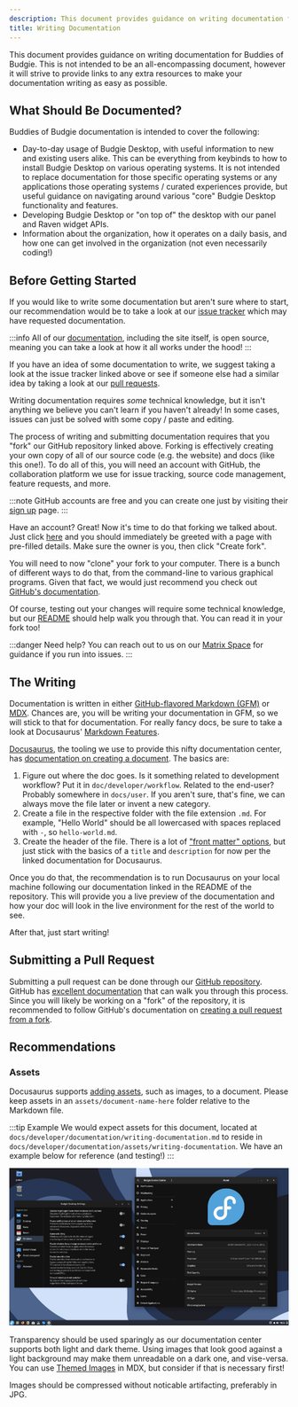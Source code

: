 ```yaml
---
description: This document provides guidance on writing documentation for Buddies of Budgie.
title: Writing Documentation
---
```


This document provides guidance on writing documentation for Buddies of Budgie. This is not intended to be an all-encompassing document, however it will strive to provide links to any extra resources to make your documentation writing as easy as possible.

## What Should Be Documented?

Buddies of Budgie documentation is intended to cover the following:

- Day-to-day usage of Budgie Desktop, with useful information to new and existing users alike. This can be everything from keybinds to how to install Budgie Desktop on various operating systems. It is not intended to replace documentation for those specific operating systems or any applications those operating systems / curated experiences provide, but useful guidance on navigating around various "core" Budgie Desktop functionality and features.
- Developing Budgie Desktop or "on top of" the desktop with our panel and Raven widget APIs.
- Information about the organization, how it operates on a daily basis, and how one can get involved in the organization (not even necessarily coding!)

## Before Getting Started

If you would like to write some documentation but aren't sure where to start, our recommendation would be to take a look at our [issue tracker](https://github.com/BuddiesOfBudgie/docs/issues) which may have requested documentation.

:::info
All of our [documentation](https://github.com/BuddiesOfBudgie/docs), including the site itself, is open source, meaning you can take a look at how it all works under the hood!
:::

If you have an idea of some documentation to write, we suggest taking a look at the issue tracker linked above or see if someone else had a similar idea by taking a look at our [pull requests](https://github.com/BuddiesOfBudgie/docs/pulls).

Writing documentation requires _some_ technical knowledge, but it isn't anything we believe you can't learn if you haven't already! In some cases, issues can just be solved with some copy / paste and editing.

The process of writing and submitting documentation requires that you "fork" our GitHub repository linked above. Forking is effectively creating your own copy of all of our source code (e.g. the website) and docs (like this one!). To do all of this, you will need an account with GitHub, the collaboration platform we use for issue tracking, source code management, feature requests, and more.

:::note
GitHub accounts are free and you can create one just by visiting their [sign up](https://github.com/signup) page.
:::

Have an account? Great! Now it's time to do that forking we talked about. Just click [here](https://github.com/BuddiesOfBudgie/docs/fork) and you should immediately be greeted with a page with pre-filled details. Make sure the owner is you, then click "Create fork".

You will need to now "clone" your fork to your computer. There is a bunch of different ways to do that, from the command-line to various graphical programs. Given that fact, we would just recommend you check out [GitHub's documentation](https://docs.github.com/en/repositories/creating-and-managing-repositories/cloning-a-repository).

Of course, testing out your changes will require some technical knowledge, but our [README](https://github.com/BuddiesOfBudgie/docs) should help walk you through that. You can read it in your fork too!

:::danger Need help?
You can reach out to us on our [Matrix Space](https://matrix.to/#/#buddies-of-budgie:matrix.org) for guidance if you run into issues.
:::

## The Writing

Documentation is written in either [GitHub-flavored Markdown (GFM)](https://github.github.com/gfm/) or [MDX](https://mdxjs.com). Chances are, you will be writing your documentation in GFM, so we will stick to that for documentation. For really fancy docs, be sure to take a look at Docusaurus' [Markdown Features](https://docusaurus.io/docs/markdown-features).

[Docusaurus](https://docusaurus.io), the tooling we use to provide this nifty documentation center, has [documentation on creating a document](https://docusaurus.io/docs/create-doc). The basics are:

1. Figure out where the doc goes. Is it something related to development workflow? Put it in `doc/developer/workflow`. Related to the end-user? Probably somewhere in `docs/user`. If you aren't sure, that's fine, we can always move the file later or invent a new category.
2. Create a file in the respective folder with the file extension `.md`. For example, "Hello World" should be all lowercased with spaces replaced with `-`, so `hello-world.md`.
3. Create the header of the file. There is a lot of ["front matter" options](https://docusaurus.io/docs/api/plugins/@docusaurus/plugin-content-docs#markdown-front-matter), but just stick with the basics of a `title` and `description` for now per the linked documentation for Docusaurus.

Once you do that, the recommendation is to run Docusaurus on your local machine following our documentation linked in the README of the repository. This will provide you a live preview of the documentation and how your doc will look in the live environment for the rest of the world to see.

After that, just start writing!

## Submitting a Pull Request

Submitting a pull request can be done through our [GitHub repository](https://github.com/BuddiesOfBudgie/docs). GitHub has [excellent documentation](https://docs.github.com/en/pull-requests/collaborating-with-pull-requests/proposing-changes-to-your-work-with-pull-requests/creating-a-pull-request) that can walk you through this process. Since you will likely be working on a "fork" of the repository, it is recommended to follow GitHub's documentation on [creating a pull request from a fork](https://docs.github.com/en/pull-requests/collaborating-with-pull-requests/proposing-changes-to-your-work-with-pull-requests/creating-a-pull-request-from-a-fork).

## Recommendations

### Assets

Docusaurus supports [adding assets](https://docusaurus.io/docs/markdown-features/assets), such as images, to a document. Please keep assets in an `assets/document-name-here` folder relative to the Markdown file.

:::tip Example
We would expect assets for this document, located at `docs/developer/documentation/writing-documentation.md` to reside in `docs/developer/documentation/assets/writing-documentation`. We have an example below for reference (and testing!)
:::

![](./assets/writing-documentation/example.jpg)

Transparency should be used sparingly as our documentation center supports both light and dark theme. Using images that look good against a light background may make them unreadable on a dark one, and vise-versa. You can use [Themed Images](https://docusaurus.io/docs/markdown-features/assets#themed-images) in MDX, but consider if that is necessary first!

Images should be compressed without noticable artifacting, preferably in JPG.
